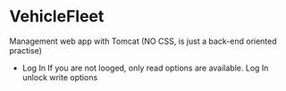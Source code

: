 # VehicleFleet

Management web app with Tomcat (NO CSS, is just a back-end oriented practise)

- Log In
  If you are not looged, only read options are available. Log In unlock write options
  
